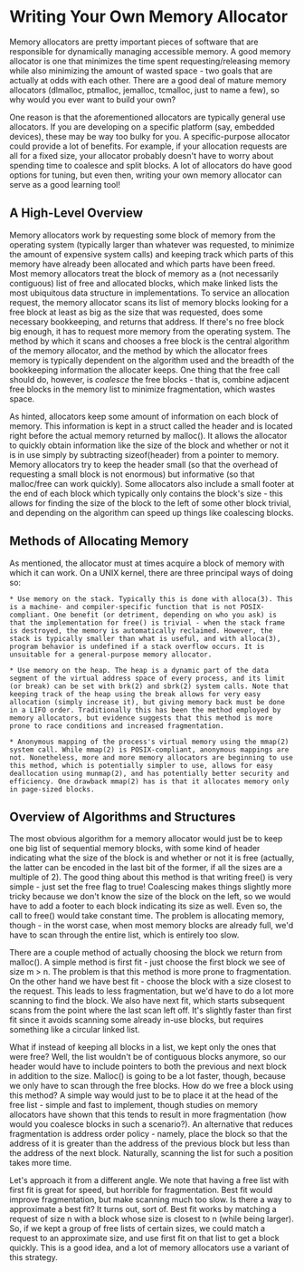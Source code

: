 Writing Your Own Memory Allocator
=================================

Memory allocators are pretty important pieces of software that are responsible for dynamically managing accessible memory. A good memory allocator is one that minimizes the time spent requesting/releasing memory while also minimizing the amount of wasted space - two goals that are actually at odds with each other. There are a good deal of mature memory allocators (dlmalloc, ptmalloc, jemalloc, tcmalloc, just to name a few), so why would you ever want to build your own?

One reason is that the aforementioned allocators are typically general use allocators. If you are developing on a specific platform (say, embedded devices), these may be way too bulky for you. A specific-purpose allocator could provide a lot of benefits. For example, if your allocation requests are all for a fixed size, your allocator probably doesn't have to worry about spending time to coalesce and split blocks. A lot of allocators do have good options for tuning, but even then, writing your own memory allocator can serve as a good learning tool!


A High-Level Overview
---------------------

Memory allocators work by requesting some block of memory from the operating system (typically larger than whatever was requested, to minimize the amount of expensive system calls) and keeping track which parts of this memory have already been allocated and which parts have been freed. Most memory allocators treat the block of memory as a (not necessarily contiguous) list of free and allocated blocks, which make linked lists the most ubiquitous data structure in implementations. To service an allocation request, the memory allocator scans its list of memory blocks looking for a free block at least as big as the size that was requested, does some necessary bookkeeping, and returns that address. If there's no free block big enough, it has to request more memory from the operating system. The method by which it scans and chooses a free block is the central algorithm of the memory allocator, and the method by which the allocator frees memory is typically dependent on the algorithm used and the breadth of the bookkeeping information the allocater keeps. One thing that the free call should do, however, is *coalesce* the free blocks - that is, combine adjacent free blocks in the memory list to minimize fragmentation, which wastes space.

As hinted, allocators keep some amount of information on each block of memory. This information is kept in a struct called the header and is located right before the actual memory returned by malloc(). It allows the allocator to quickly obtain information like the size of the block and whether or not it is in use simply by subtracting sizeof(header) from a pointer to memory. Memory allocators try to keep the header small (so that the overhead of requesting a small block is not enormous) but informative (so that malloc/free can work quickly). Some allocators also include a small footer at the end of each block which typically only contains the block's size - this allows for finding the size of the block to the left of some other block trivial, and depending on the algorithm can speed up things like coalescing blocks.


Methods of Allocating Memory
----------------------------

As mentioned, the allocator must at times acquire a block of memory with which it can work. On a UNIX kernel, there are three principal ways of doing so:

    * Use memory on the stack. Typically this is done with alloca(3). This is a machine- and compiler-specific function that is not POSIX-compliant. One benefit (or detriment, depending on who you ask) is that the implementation for free() is trivial - when the stack frame is destroyed, the memory is automatically reclaimed. However, the stack is typically smaller than what is useful, and with alloca(3), program behavior is undefined if a stack overflow occurs. It is unsuitable for a general-purpose memory allocator.

    * Use memory on the heap. The heap is a dynamic part of the data segment of the virtual address space of every process, and its limit (or break) can be set with brk(2) and sbrk(2) system calls. Note that keeping track of the heap using the break allows for very easy allocation (simply increase it), but giving memory back must be done in a LIFO order. Traditionally this has been the method employed by memory allocators, but evidence suggests that this method is more prone to race conditions and increased fragmentation.

    * Anonymous mapping of the process's virtual memory using the mmap(2) system call. While mmap(2) is POSIX-compliant, anonymous mappings are not. Nonetheless, more and more memory allocators are beginning to use this method, which is potentially simpler to use, allows for easy deallocation using munmap(2), and has potentially better security and efficiency. One drawback mmap(2) has is that it allocates memory only in page-sized blocks.


Overview of Algorithms and Structures
-------------------------------------

The most obvious algorithm for a memory allocator would just be to keep one big list of sequential memory blocks, with some kind of header indicating what the size of the block is and whether or not it is free (actually, the latter can be encoded in the last bit of the former, if all the sizes are a multiple of 2). The good thing about this method is that writing free() is very simple - just set the free flag to true! Coalescing makes things slightly more tricky because we don't know the size of the block on the left, so we would have to add a footer to each block indicating its size as well. Even so, the call to free() would take constant time. The problem is allocating memory, though - in the worst case, when most memory blocks are already full, we'd have to scan through the entire list, which is entirely too slow.

There are a couple method of actually choosing the block we return from malloc(). A simple method is first fit - just choose the first block we see of size m > n. The problem is that this method is more prone to fragmentation. On the other hand we have best fit - choose the block with a size closest to the request. This leads to less fragmentation, but we'd have to do a lot more scanning to find the block. We also have next fit, which starts subsequent scans from the point where the last scan left off. It's slightly faster than first fit since it avoids scanning some already in-use blocks, but requires something like a circular linked list.

What if instead of keeping all blocks in a list, we kept only the ones that were free? Well, the list wouldn't be of contiguous blocks anymore, so our header would have to include pointers to both the previous and next block in addition to the size. Malloc() is going to be a lot faster, though, because we only have to scan through the free blocks. How do we free a block using this method? A simple way would just to be to place it at the head of the free list - simple and fast to implement, though studies on memory allocators have shown that this tends to result in more fragmentation (how would you coalesce blocks in such a scenario?). An alternative that reduces fragmentation is address order policy - namely, place the block so that the address of it is greater than the address of the previous block but less than the address of the next block. Naturally, scanning the list for such a position takes more time.

Let's approach it from a different angle. We note that having a free list with first fit is great for speed, but horrible for fragmentation. Best fit would improve fragmentation, but make scanning much too slow. Is there a way to approximate a best fit? It turns out, sort of. Best fit works by matching a request of size n with a block whose size is closest to n (while being larger). So, if we kept a group of free lists of certain sizes, we could match a request to an approximate size, and use first fit on that list to get a block quickly. This is a good idea, and a lot of memory allocators use a variant of this strategy.
